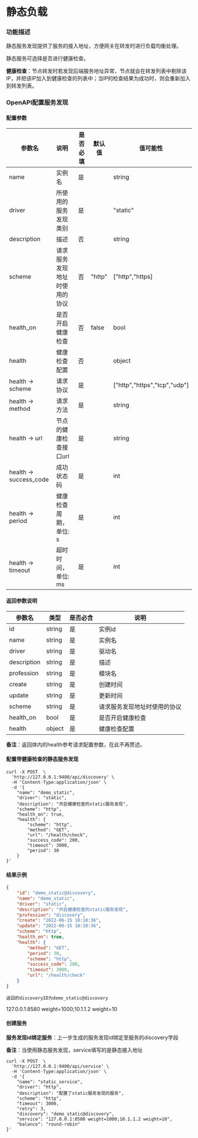 # 静态负载



### 功能描述

静态服务发现提供了服务的接入地址，方便网关在转发时进行负载均衡处理。

静态服务可选择是否进行健康检查。



**健康检查**：节点转发时若发现后端服务地址异常，节点就会在转发列表中剔除该IP，并把该IP加入到健康检查的列表中；当IP的检查结果为成功时，则会重新加入到转发列表。

### OpenAPI配置服务发现

#### 配置参数


| 参数名                 | 说明                         | 是否必填 | 默认值 | 值可能性                     |
| ---------------------- | :--------------------------- | -------- | ------ | ---------------------------- |
| name                   | 实例名                       | 是       |        | string                       |
| driver                 | 所使用的服务发现类别         | 是       |        | "static"                     |
| description            | 描述                         | 否       |        | string                       |
| scheme                 | 请求服务发现地址时使用的协议 | 否       | "http" | ["http","https]              |
| health_on              | 是否开启健康检查             | 否       | false  | bool                         |
| health                 | 健康检查配置                 | 否       |        | object                       |
| health -> scheme       | 请求协议                     | 是       |        | ["http","https","tcp","udp"] |
| health -> method       | 请求方法                     | 是       |        | string                       |
| health -> url          | 节点的健康检查接口url        | 是       |        | string                       |
| health -> success_code | 成功状态码                   | 是       |        | int                          |
| health -> period       | 健康检查周期，单位: s        | 是       |        | int                          |
| health -> timeout      | 超时时间，单位: ms           | 是       |        | int                          |



#### 返回参数说明


| 参数名      | 类型   | 是否必含 | 说明                         |
| ----------- | ------ | -------- | ---------------------------- |
| id          | string | 是       | 实例id                       |
| name        | string | 是       | 实例名                       |
| driver      | string | 是       | 驱动名                       |
| description | string | 是       | 描述                         |
| profession  | string | 是       | 模块名                       |
| create      | string | 是       | 创建时间                     |
| update      | string | 是       | 更新时间                     |
| scheme      | string | 是       | 请求服务发现地址时使用的协议 |
| health_on   | bool   | 是       | 是否开启健康检查             |
| health      | object | 是       | 健康检查配置                 |

**备注**：返回体内的health参考请求配置参数，在此不再赘述。



#### 配置带健康检查的静态服务发现

```shell
curl -X POST  \
  'http://127.0.0.1:9400/api/discovery' \
  -H 'Content-Type:application/json' \
  -d '{
  	"name": "demo_static",
	"driver": "static",
	"description": "开启健康检查的static服务发现",
	"scheme": "http",
	"health_on": true,
	"health": {
		"scheme": "http",
		"method": "GET",
		"url": "/health/check",
		"success_code": 200,
		"timeout": 3000,
		"period": 30
	}
}'
```



#### 结果示例

```json
{
	"id": "demo_static@discovery",
	"name": "demo_static",
	"driver": "static",
	"description": "开启健康检查的static服务发现",
	"profession": "discovery",
	"create": "2022-06-15 10:18:36",
	"update": "2022-06-15 10:18:36",
	"scheme": "http",  
	"health_on": true,
	"health": {
		"method": "GET",
		"period": 30,
		"scheme": "http",
		"success_code": 200,
		"timeout": 3000,
		"url": "/health/check"
	}
}
```

```
返回的discoveryID为demo_static@discovery
```

127.0.0.1:8580 weight=1000;10.1.1.2 weight=10

#### 创建服务

**服务发现id绑定服务**：上一步生成的服务发现id绑定至服务的discovery字段

**备注**：当使用静态服务发现，service填写的是静态接入地址

```shell
curl -X POST  \
  'http://127.0.0.1:9400/api/service' \
  -H 'Content-Type:application/json' \
  -d '{
	"name": "static_service",
	"driver": "http",
	"description": "配置了static服务发现的服务",
	"scheme": "http",
	"timeout": 3000,
	"retry": 3,
	"discovery": "demo_static@discovery",
	"service": "127.0.0.1:8580 weight=1000;10.1.1.2 weight=10",
	"balance": "round-robin"
}'
```

